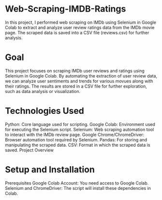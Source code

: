 # Web-Scraping-IMDB-Ratings
In this project, I performed web scraping on IMDb using Selenium in Google Colab to extract and analyze user review ratings data from the IMDb movie page. The scraped data is saved into a CSV file (reviews.csv) for further analysis.

# Goal
This project focuses on scraping IMDb user reviews and ratings using Selenium in Google Colab. By automating the extraction of user review data, we can analyze user sentiments and trends for various movues along with their ratings. The results are stored in a CSV file for further exploration, such as data analysis or visualization.

# Technologies Used
Python: Core language used for scripting.
Google Colab: Environment used for executing the Selenium script.
Selenium: Web scraping automation tool to interact with the IMDb review page.
Google Chrome/ChromeDriver: Browser automation tool required by Selenium.
Pandas: For storing and manipulating the scraped data.
CSV: Format in which the scraped data is saved.
Project Overview

# Setup and Installation
Prerequisites
Google Colab Account: You need access to Google Colab.
Selenium and ChromeDriver: The script will install these dependencies in Colab.
